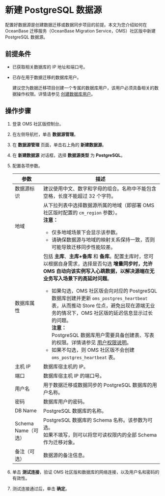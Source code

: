 # 新建 PostgreSQL 数据源

配置好数据源是创建数据迁移或数据同步项目的前提。本文为您介绍如何在 OceanBase 迁移服务（OceanBase Migration Service，OMS）社区版中新建 PostgreSQL 数据源。

## 前提条件

* 已获取相关数据库的 IP 地址和端口号。

* 已存在用于数据迁移的数据库用户。

  建议您为数据迁移项目创建一个专属的数据库用户，该用户必须具备相关的数据操作权限。详情请参见 [创建数据库用户](../3.create-a-database-user.md)。

## 操作步骤

1. 登录 OMS 社区版控制台。

2. 在左侧导航栏，单击 **数据源管理**。

3. 在 **数据源管理** 页面，单击右上角的 **新建数据源**。

4. 在 **新建数据源** 对话框，选择 **数据源类型** 为 **PostgreSQL**。

5. 配置各项参数。

   |   **参数**    |                     **描述**                |
   |-------------|--------------------------------------------------------|
   | 数据源标识       | 建议使用中文、数字和字母的组合。名称中不能包含空格，长度不能超过 32 个字符。                                                                                                                                                                                                                                                                                |
   | 地域          | 从下拉列表中选择数据源所属的地域（即部署 OMS 社区版时配置的 `cm_region` 参数）。<br> **注意：**  <ul><li> 仅多地域场景下会显示该参数。   <li>请确保数据源与地域的映射关系保持一致，否则可能导致迁移同步性能较差。    </ul>                                                                                                                    |
   | 数据库属性       | 包括 **主库**、**主库+备库** 和 **备库**。配置主库时，您可以根据自身需求，选择是否勾选 **增量同步时，允许 OMS 自动向该实例写入心跳数据，以解决源端在无业务写入场景下的高延时问题**。 <ul><li> 如果勾选，OMS 社区版会向对应的 PostgreSQL 数据库创建并更新 `oms_postgres_heartbeat` 表，从而推动 Store 位点，避免出现在源端无业务的情况下，OMS 社区版的延迟信息显示过长的问题。<br> **注意：** <br>PostgreSQL 数据库用户需要具备创建表、写表的权限。详情请参见 [用户权限说明](../4.user-privileges.md)。   <li> 如果不勾选，则 OMS 社区版不会创建 `oms_postgres_heartbeat` 表。    |
   | 主机 IP       | 数据库宿主机的 IP。                                                                                                                                                                                                                                                                                 |
   | 端口          | 数据库宿主机 IP 的端口号。                                                                                                                                                                                                                                                                                                                                          |
   | 用户名         | 用于数据迁移或数据同步的 PostgreSQL 数据库的用户名称。                                                                                                                                                                                                                                                                                                                             |
   | 密码          | 数据库用户的密码。                                                                                                                                                                                                                                                                                                                                                |
   | DB Name | PostgreSQL 数据库的名称。                                                                                                                                                                                                                                                                                                                                            |
   |Schema Name（可选）| PostgreSQL 数据库的 Schema 名称。该参数为可选。<br>如果不填写，则可以将您可读权限内的全部 Schema 作为迁移对象。                    |
   | 备注（可选）      | 数据源的备注信息。                                                                                                                                                                                                                                                                                                                                                |

6. 单击 **测试连接**，验证 OMS 社区版和数据库的网络连接，以及用户名和密码的有效性。

7. 测试连接通过后，单击 **确定**。
